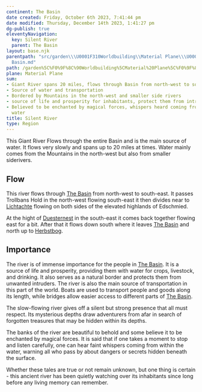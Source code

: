 ```yaml
---
continent: The Basin
date created: Friday, October 6th 2023, 7:41:44 pm
date modified: Thursday, December 14th 2023, 1:41:27 pm
dg-publish: true
eleventyNavigation:
  key: Silent River
  parent: The Basin
layout: base.njk
parentpath: "src/garden\\\U0001F310Worldbuilding\\Material Plane\\\U0001F3DE️The Basin/The
  Basin.md"
path: /garden%5C%F0%9F%8C%90Worldbuilding%5CMaterial%20Plane%5C%F0%9F%8F%9E%EF%B8%8FThe%20Basin/Silent%20River/
plane: Material Plane
sum:
- Giant River spans 20 miles, flows through Basin from north-west to south-east
- Source of water and transportation
- Bordered by Mountains in the north-west and smaller side rivers
- source of life and prosperity for inhabitants, protect them from intruders
- Believed to be enchanted by magical forces, whispers heard coming from within the
  water
title: Silent River
type: Region
---
```


This Giant River Flows through the entire Basin and is the main source of water. It flows very slowly and spans up to 20 miles at times. Water mainly comes from the Mountains in the north-west but also from smaller siderivers.

## Flow

This river flows through [The Basin](/garden/%F0%9F%8C%90Worldbuilding%5CMaterial%20Plane%5C%F0%9F%8F%9E%EF%B8%8FThe%20Basin/The%20Basin) from north-west to south-east. It passes Trollbans Hold in the north-west flowing south-east it then divides near to [Lichtachte](/garden/%F0%9F%8C%90Worldbuilding%5CMaterial%20Plane%5C%F0%9F%8F%9E%EF%B8%8FThe%20Basin%5CRegions%5CLichtachte/Lichtachte) flowing on both sides of the elevated highlands of Edschmied.

At the hight of [Duesternest](/garden/%F0%9F%8C%90Worldbuilding%5CMaterial%20Plane%5C%F0%9F%8F%9E%EF%B8%8FThe%20Basin%5CRegions%5CDuesternest/Duesternest) in the south-east it comes back together flowing east for a bit. After that it flows down south where it leaves [The Basin](/garden/%F0%9F%8C%90Worldbuilding%5CMaterial%20Plane%5C%F0%9F%8F%9E%EF%B8%8FThe%20Basin/The%20Basin) and north up to [Herbstbog](/garden/%F0%9F%8C%90Worldbuilding%5CMaterial%20Plane%5C%F0%9F%8F%9E%EF%B8%8FThe%20Basin%5CRegions%5CHerbstbog/Herbstbog). 

## Importance

The river is of immense importance for the people in [The Basin](/garden/%F0%9F%8C%90Worldbuilding%5CMaterial%20Plane%5C%F0%9F%8F%9E%EF%B8%8FThe%20Basin/The%20Basin). It is a source of life and prosperity, providing them with water for crops, livestock, and drinking. It also serves as a natural border and protects them from unwanted intruders. The river is also the main source of transportation in this part of the world. Boats are used to transport people and goods along its length, while bridges allow easier access to different parts of [The Basin](/garden/%F0%9F%8C%90Worldbuilding%5CMaterial%20Plane%5C%F0%9F%8F%9E%EF%B8%8FThe%20Basin/The%20Basin).

The slow-flowing river gives off a silent but strong presence that all must respect. Its mysterious depths draw adventurers from afar in search of forgotten treasures that may be hidden within its depths.

The banks of the river are beautiful to behold and some believe it to be enchanted by magical forces. It is said that if one takes a moment to stop and listen carefully, one can hear faint whispers coming from within the water, warning all who pass by about dangers or secrets hidden beneath the surface. 

Whether these tales are true or not remain unknown, but one thing is certain - this ancient river has been quietly watching over its inhabitants since long before any living memory can remember.